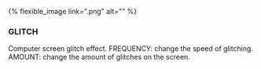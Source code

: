 ---
---

{% flexible_image link=".png" alt="" %}
### GLITCH
Computer screen glitch effect.
FREQUENCY: change the speed of glitching.
AMOUNT: change the amount of glitches on the screen.
